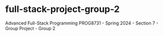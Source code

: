 # full-stack-project-group-2
Advanced Full-Stack Programming PROG8731 - Spring 2024 - Section 7 - Group Project - Group 2
